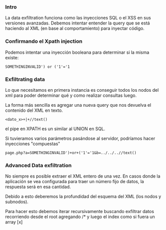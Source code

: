 ### Intro

La data exfiltration funciona como las inyecciones SQL o el XSS en sus versiones avanzadas. Debemos intentar entender la query que se está haciendo al XML (en base al comportamiento) para inyectar código.

### Confirmando el Xpath injection

Podemos intentar una inyección booleana para determinar si la misma existe:

    SOMETHINGINVALID') or ('1'='1

### Exfiltrating data

Lo que necesitamos en primera instancia es conseguir todos los nodos del xml para poder determinar qué y como realizar consultas luego.

La forma más sencilla es agregar una nueva query que nos devuelva el contenido del XML en texto.

    <dato_x>+|+//text()

el pipe en XPATH es un similar al UNION en SQL.

Si tuvieramos varios parámetros pasándose al servidor, podríamos hacer inyecciones "compuestas"

    page.php?a=SOMETHINGINVALID')+or+('1'='1&b=../../..//text()


### Advanced Data exfiltration

No siempre es posible extraer el XML entero de una vez. En casos donde la aplicación se vea configurada para traer un número fijo de datos, la respuesta será en esa cantidad.

Debido a esto deberemos la profundidad del esquema del XML (los nodos y subnodos).

Para hacer esto debemos iterar recursivamente buscando exfiltrar datos recorriendo desde el root agregando /* y luego el index como si fuera un array [x]
